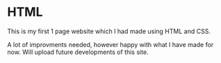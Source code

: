 # HTML

This is my first 1 page website which I had made using HTML and CSS. 

A lot of improvments needed, however happy with what I have made for now. Will upload future developments of this site.
